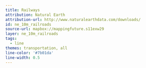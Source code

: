 ```yaml
---
title: Railways
attribution: Natural Earth
attribution-url: http://www.naturalearthdata.com/downloads/
id: ne_10m_railroads
source-url: mapbox://mappingfuture.s11exw29
layer: ne_10m_railroads
tags:
  - line
themes: transportation, all
line-color: '#7b01da'
line-width: 0.5
---
```

